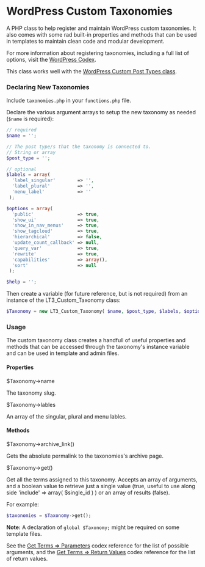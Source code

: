 # WordPress Custom Taxonomies

A PHP class to help register and maintain WordPress custom taxonomies. It also comes with some rad built-in properties and methods that can be used in templates to maintain clean code and modular development.

For more information about registering taxonomies, including a full list of options, visit the [WordPress Codex](http://codex.wordpress.org/Function_Reference/register_taxonomy).

This class works well with the [WordPress Custom Post Types class](https://github.com/beaucharman/wordpress-custom-post-types).

### Declaring New Taxonomies

Include `taxonomies.php` in your `functions.php` file.

Declare the various argument arrays to setup the new taxonomy as needed (`$name` is required):

```php
// required
$name = '';

// The post type/s that the taxonomy is connected to.
// String or array
$post_type = '';

// optional
$labels = array(
  'label_singular'        => '',
  'label_plural'          => '',
  'menu_label'            => ''
 );

$options = array(
  'public'                => true,
  'show_ui'               => true,
  'show_in_nav_menus'     => true,
  'show_tagcloud'         => true,
  'hierarchical'          => false,
  'update_count_callback' => null,
  'query_var'             => true,
  'rewrite'               => true,
  'capabilities'          => array(),
  'sort'                  => null
 );

$help = '';
```

Then create a variable (for future reference, but is not required) from an instance of the LT3_Custom_Taxonomy class:

```php
$Taxonomy = new LT3_Custom_Taxonomy( $name, $post_type, $labels, $options, $help );
```

### Usage

The custom taxonomy class creates a handfull of useful properties and methods that can be accessed through the taxonomy's instance variable and can be used in template and admin files.

#### Properties

$Taxonomy->name

The taxonomy slug.

$Taxonomy->lables

An array of the singular, plural and menu lables.

#### Methods

$Taxonomy->archive_link()

Gets the absolute permalink to the taxonomies's archive page.

$Taxonomy->get()

Get all the terms assigned to this taxonomy. Accepts an array of arguments, and a boolean value to retrieve just a single value (true, useful to use along side 'include' => array( $single_id ) ) or an array of results (false).

For example:

```php
$taxonomies = $Taxonomy->get();
```

**Note:** A declaration of `global $Taxonomy;` might be required on some template files.

See the [Get Terms => Parameters](http://codex.wordpress.org/Function_Reference/get_terms#Parameters) codex reference for the list of possible arguments, and the [Get Terms => Return Values](http://codex.wordpress.org/Function_Reference/get_terms#Return_Values) codex reference for the list of return values.